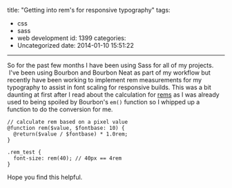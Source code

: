 title: "Getting into rem's for responsive typography"
tags:
  - css
  - sass
  - web development
id: 1399
categories:
  - Uncategorized
date: 2014-01-10 15:51:22
---

So for the past few months I have been using Sass for all of my projects.  I've been using Bourbon and Bourbon Neat as part of my workflow but recently have been working to implement rem measurements for my typography to assist in font scaling for responsive builds. This was a bit daunting at first after I read about the calculation for [rems](http://gregrickaby.com/using-the-golden-ratio-and-rems/) as I was already used to being spoiled by Bourbon's `em()` function so I whipped up a function to do the conversion for me.


    // calculate rem based on a pixel value
    @function rem($value, $fontbase: 10) {
      @return($value / $fontbase) * 1.0rem;
    }

    .rem_test {
      font-size: rem(40); // 40px == 4rem
    }


Hope you find this helpful.  
